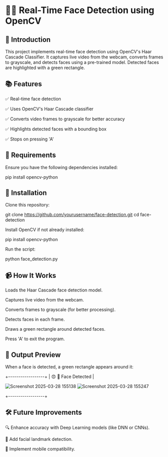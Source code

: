 <h1>👨‍💻 Real-Time Face Detection using OpenCV</h1>

<h2>🌟 Introduction</h2>

This project implements real-time face detection using OpenCV's Haar Cascade Classifier. It captures live video from the webcam, converts frames to grayscale, and detects faces using a pre-trained model. Detected faces are highlighted with a green rectangle.

<h2>📚 Features</h2>

✅ Real-time face detection

✅ Uses OpenCV's Haar Cascade classifier

✅ Converts video frames to grayscale for better accuracy

✅ Highlights detected faces with a bounding box

✅ Stops on pressing 'A'

<h2>📝 Requirements</h2>

Ensure you have the following dependencies installed:

pip install opencv-python

<h2>👷️ Installation</h2>

Clone this repository:

git clone https://github.com/yourusername/face-detection.git
cd face-detection

Install OpenCV if not already installed:

pip install opencv-python

Run the script:

python face_detection.py

<h2>📹 How It Works</h2>

Loads the Haar Cascade face detection model.

Captures live video from the webcam.

Converts frames to grayscale (for better processing).

Detects faces in each frame.

Draws a green rectangle around detected faces.

Press 'A' to exit the program.

<h2>🌟 Output Preview</h2>

When a face is detected, a green rectangle appears around it:

+------------------+
|  😍 🎥 Face Detected  |


![Screenshot 2025-03-28 155138](https://github.com/user-attachments/assets/a1568a95-d545-4662-be17-6112f5b76483)
![Screenshot 2025-03-28 155247](https://github.com/user-attachments/assets/3fe590df-bc1f-43ca-a621-da451c083f11)


+------------------+

<h2>🛠️ Future Improvements</h2>

🔍 Enhance accuracy with Deep Learning models (like DNN or CNNs).

🎨 Add facial landmark detection.

📲 Implement mobile compatibility.
